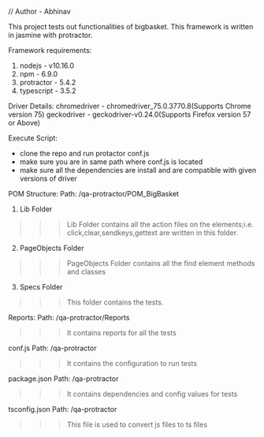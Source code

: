 // Author - Abhinav

This project tests out functionalities of bigbasket.
This framework is written in jasmine with protractor.

Framework requirements:
1. nodejs - v10.16.0
2. npm - 6.9.0
3. protractor - 5.4.2
4. typescript - 3.5.2

Driver Details:
chromedriver - chromedriver_75.0.3770.8(Supports Chrome version 75)
geckodriver - geckodriver-v0.24.0(Supports Firefox version 57 or Above)

Execute Script:
* clone the repo and run protactor conf.js
* make sure you are in same path where conf.js is located
* make sure all the dependencies are install and are compatible with given versions of driver

POM Structure:
Path: /qa-protractor/POM_BigBasket
1. Lib Folder
>>>Lib Folder contains all the action files on the elements;i.e. click,clear,sendkeys,gettext
   are written in this folder.
2. PageObjects Folder
>>>PageObjects Folder contains all the find element methods and classes

3. Specs Folder
>>>This folder contains the tests.

Reports:
Path: /qa-protractor/Reports
>>> It contains reports for all the tests

conf.js
Path: /qa-protractor
>>> It contains the configuration to run tests

package.json
Path: /qa-protractor
>>> It contains dependencies and config values for tests

tsconfig.json
Path: /qa-protractor
>>> This file is used to convert js files to ts files

